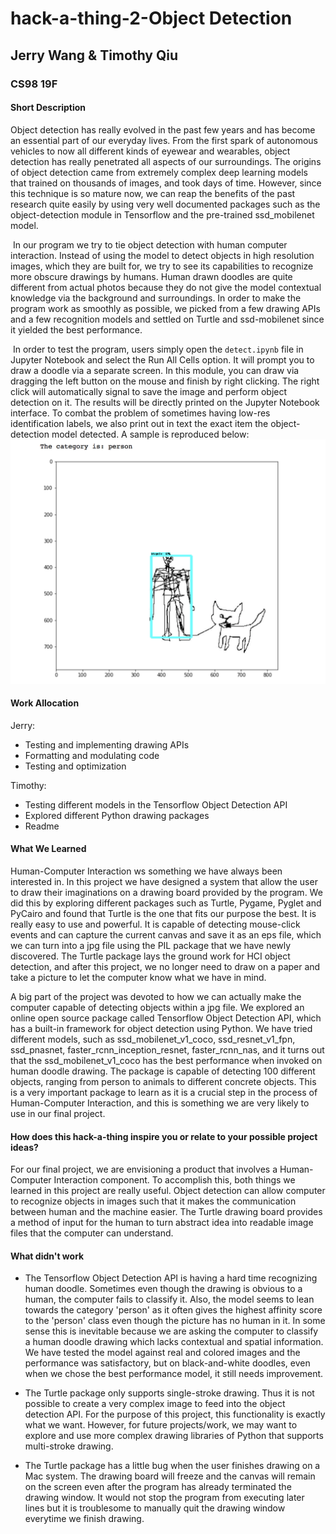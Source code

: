 # hack-a-thing-2-Object Detection

## Jerry Wang & Timothy Qiu

### CS98 19F



#### Short Description

Object detection has really evolved in the past few years and has become an essential part of our everyday lives. From the first spark of autonomous vehicles to now all different kinds of eyewear and wearables, object detection has really penetrated all aspects of our surroundings. The origins of object detection came from extremely complex deep learning models that trained on thousands of images, and took days of time. However, since this technique is so mature now, we can reap the benefits of the past research quite easily by using very well documented packages such as the object-detection module in Tensorflow and the pre-trained ssd_mobilenet model.

​	In our program we try to tie object detection with human computer interaction. Instead of using the model to detect objects in high resolution images, which they are built for, we try to see its capabilities to recognize more obscure drawings by humans. Human drawn doodles are quite different from actual photos because they do not give the model contextual knowledge via the background and surroundings. In order to make the program work as smoothly as possible, we picked from a few drawing APIs and a few recognition models and settled on Turtle and ssd-mobilenet since it yielded the best performance.

​	In order to test the program, users simply open the `detect.ipynb` file in Jupyter Notebook and select the Run All Cells option. It will prompt you to draw a doodle via a separate screen. In this module, you can draw via dragging the left button on the mouse and finish by right clicking. The right click will automatically signal to save the image and perform object detection on it. The results will be directly printed on the Jupyter Notebook interface. To combat the problem of sometimes having low-res identification labels, we also print out in text the exact item the object-detection model detected. ​A sample is reproduced below:  
​
![alt text][a]

[a]:a.png

#### Work Allocation

Jerry:

* Testing and implementing drawing APIs
* Formatting and modulating code
* Testing and optimization

Timothy:

* Testing different models in the Tensorflow Object Detection API
* Explored different Python drawing packages
* Readme



#### What We Learned

Human-Computer Interaction ws something we have always been interested in. In this project we have designed a system that allow the user to draw their imaginations on a drawing board provided by the program. We did this by exploring different packages such as Turtle, Pygame, Pyglet and PyCairo and found that Turtle is the one that fits our purpose the best. It is really easy to use and powerful. It is capable of detecting mouse-click events and can capture the current canvas and save it as an eps file, which we can turn into a jpg file using the PIL package that we have newly discovered. The Turtle package lays the ground work for HCI object detection, and after this project, we no longer need to draw on a paper and take a picture to let the computer know what we have in mind.  

A big part of the project was devoted to how we can actually make the computer capable of detecting objects within a jpg file. We explored an online open source package called Tensorflow Object Detection API, which has a built-in framework for object detection using Python. We have tried different models, such as ssd\_mobilenet\_v1\_coco, ssd\_resnet\_v1\_fpn, ssd\_pnasnet, faster\_rcnn\_inception\_resnet, faster\_rcnn\_nas, and it turns out that the ssd\_mobilenet\_v1\_coco has the best performance when invoked on human doodle drawing. The package is capable of detecting 100 different objects, ranging from person to animals to different concrete objects. This is a very important package to learn as it is a crucial step in the process of Human-Computer Interaction, and this is something we are very likely to use in our final project. 

#### How does this hack-a-thing inspire you or relate to your possible project ideas?
For our final project, we are envisioning a product that involves a Human-Computer Interaction component. To accomplish this, both things we learned in this project are really useful. Object detection can allow computer to recognize objects in images such that it makes the communication between human and the machine easier. The Turtle drawing board provides a method of input for the human to turn abstract idea into readable image files that the computer can understand. 


#### What didn't work

* The Tensorflow Object Detection API is having a hard time recognizing human doodle. Sometimes even though the drawing is obvious to a human, the computer fails to classify it. Also, the model seems to lean towards the category 'person' as it often gives the highest affinity score to the 'person' class even though the picture has no human in it. In some sense this is inevitable because we are asking the computer to classify a human doodle drawing which lacks contextual and spatial information. We have tested the model against real and colored images and the performance was satisfactory, but on black-and-white doodles, even when we chose the best performance model, it still needs improvement. 

* The Turtle package only supports single-stroke drawing. Thus it is not possible to create a very complex image to feed into the object detection API. For the purpose of this project, this functionality is exactly what we want. However, for future projects/work, we may want to explore and use more complex drawing libraries of Python that supports multi-stroke drawing. 

* The Turtle package has a little bug when the user finishes drawing on a Mac system. The drawing board will freeze and the canvas will remain on the screen even after the program has already terminated the drawing window. It would not stop the program from executing later lines but it is troublesome to manually quit the drawing window everytime we finish drawing. 

























